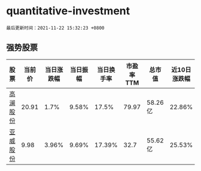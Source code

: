 # quantitative-investment

`最后更新时间：2021-11-22 15:32:23 +0800`

## 强势股票

|股票|当前价|当日涨跌幅|当日振幅|当日换手率|市盈率TTM|总市值|近10日涨跌幅|
|----|----|----|----|----|----|----|----|
|[高澜股份](https://xueqiu.com/S/SZ300499)|20.91|1.7%|9.58%|17.5%|79.97|58.26亿|22.86%|
|[亚威股份](https://xueqiu.com/S/SZ002559)|9.98|3.96%|9.69%|17.39%|32.7|55.62亿|25.53%|
